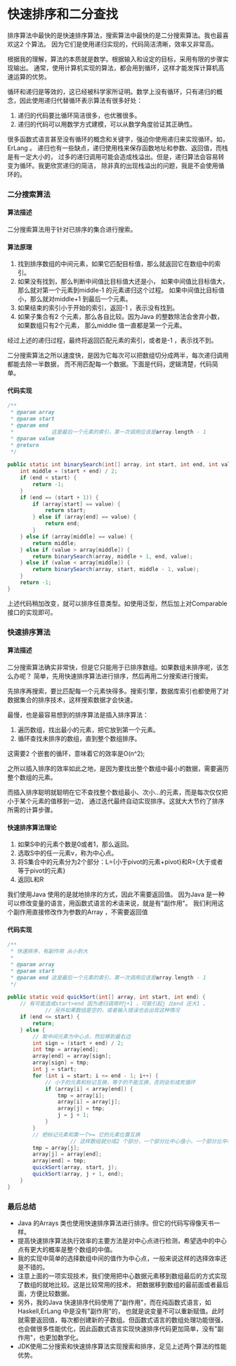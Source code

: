 # 快速排序和二分查找

排序算法中最快的是快速排序算法，搜索算法中最快的是二分搜索算法。我也最喜欢这2 个算法。
因为它们是使用递归实现的，代码简洁清晰，效率又非常高。

根据我的理解，算法的本质就是数学。根据输入和设定的目标，采用有限的步骤实现输出。
通常，使用计算机实现的算法，都会用到循环，这样才能发挥计算机高速运算的优势。

循环和递归是等效的，这已经被科学家所证明。数学上没有循环，只有递归的概念，因此使用递归代替循环表示算法有很多好处：

1. 递归的代码要比循环简洁很多，也优雅很多。
2. 递归的代码可以用数学方式建模，可以从数学角度验证其正确性。

很多函数式语言甚至没有循环的概念和关键字，强迫你使用递归来实现循环。如，ErLang 。
递归也有一些缺点，递归使用栈来保存函数地址和参数、返回值，而栈是有一定大小的，
过多的递归调用可能会造成栈溢出。但是，递归算法会容易转变为循环。我更欣赏递归的简洁，
除非真的出现栈溢出的问题，我是不会使用循环的。

### 二分搜索算法

#### 算法描述

二分搜索算法用于针对已排序的集合进行搜索。

#### 算法原理

1. 找到排序数组的中间元素，如果它匹配目标值，那么就返回它在数组中的索引。
1. 如果没有找到，那么判断中间值比目标值大还是小，
   如果中间值比目标值大，那么就对第一个元素到middle-1 的元素递归这个过程。
   如果中间值比目标值小，那么就对middle+1 到最后一个元素。
1. 如果结束的索引小于开始的索引，返回-1 ，表示没有找到。
1. 如果子集合有2 个元素，那么各自比较。因为Java 的整数除法会舍弃小数，如果数组只有2个元素，
   那么middle 值一直都是第一个元素。

经过上述的递归过程，最终将返回匹配元素的索引，或者是-1 ，表示找不到。

二分搜索算法之所以速度快，是因为它每次可以把数组切分成两半，每次递归调用都能去除一半数据，
而不用匹配每一个数据。下面是代码，逻辑清楚，代码简单。

#### 代码实现

```java
/**
 * @param array
 * @param start
 * @param end
 *            这是最后一个元素的索引，第一次调用应该是array.length - 1
 * @param value
 * @return
 */
 
public static int binarySearch(int[] array, int start, int end, int value) {
    int middle = (start + end) / 2;
    if (end < start) {
        return -1;
    }
    if (end == (start + 1)) {
        if (array[start] == value) {
            return start;
        } else if (array[end] == value) {
            return end;
        }
    } else if (array[middle] == value) {
        return middle;
    } else if (value > array[middle]) {
        return binarySearch(array, middle + 1, end, value);
    } else if (value < array[middle]) {
        return binarySearch(array, start, middle - 1, value);
    }
    return -1;
}
```
上述代码稍加改变，就可以排序任意类型。如使用泛型，然后加上对Comparable 接口的实现即可。

### 快速排序算法

#### 算法描述

二分搜索算法确实非常快，但是它只能用于已排序数组。如果数组未排序呢，该怎么办呢？
简单，先用快速排序算法进行排序，然后再用二分搜索进行搜索。

先排序再搜索，要比匹配每一个元素快得多。搜索引擎，数据库索引也都使用了对数据集合的排序技术，这样搜索数据才会快速。

最慢，也是最容易想到的排序算法是插入排序算法：

1. 遍历数组，找出最小的元素，把它放到第一个元素。
1. 循环查找未排序的数组，直到整个数组排序。

这需要2 个嵌套的循环，意味着它的效率是O(n^2);

之所以插入排序的效率如此之地，是因为要找出整个数组中最小的数据，需要遍历整个数组的元素。

而插入排序聪明就聪明在它不查找整个数组最小、次小…的元素，而是每次仅仅把小于某个元素的值移到一边，
通过迭代最终自动实现排序。这就大大节约了排序所需的计算步骤。

#### 快速排序算法理论

1. 如果S中的元素个数是0或者1，那么返回。
1. 选取S中的任一元素v，称为中心点。
1. 将S集合中的元素分为2个部分：L={小于pivot的元素+pivot}和R={大于或者等于pivot的元素}
1. 返回L和R

我们使用Java 使用的是就地排序的方式，因此不需要返回值。
因为Java 是一种可以修改变量的语言，用函数式语言的术语来说，就是有"副作用"。
我们利用这个副作用直接修改作为参数的Array ，不需要返回值

#### 代码实现

```java
/**
 * 快速排序，有副作用 从小到大
 *
 * @param array
 * @param start
 * @param end 这是最后一个元素的索引，第一次调用应该是array.length - 1
 */
 
public static void quickSort(int[] array, int start, int end) {
    // 有可能造成start>end 因为递归调用时j+1 ，可能引起j 比end 还大1 。 
            // 另外如果数组是空的，或者输入错误也会出现这种情况
    if (end <= start) {
        return;
    } else {
        // 取中间元素为中心点，然后移到最右边
        int sign = (start + end) / 2;
        int tmp = array[end];
        array[end] = array[sign];
        array[sign] = tmp;
        int j = start;
        for (int i = start; i <= end - 1; i++) {
            // 小于的元素和标记互换，等于的不能互换，否则会形成死循环
            if (array[i] < array[end]) {
                tmp = array[i];
                array[i] = array[j];
                array[j] = tmp;
                j = j + 1;
            }
        }
        // 把标记元素和第一个>= 它的元素位置互换
                    // 这样数组就分成2 个部分，一个部分比中心值小，一个部分比中心值大。
        tmp = array[j];
        array[j] = array[end];
        array[end] = tmp;
        quickSort(array, start, j);
        quickSort(array, j + 1, end);
    }
}
```

### 最后总结

* Java 的Arrays 类也使用快速排序算法进行排序。但它的代码写得像天书一样。
* 提高快速排序算法执行效率的主要方法是对中心点进行检测，希望选中的中心点有更大的概率是整个数组的中值。
* 我的实现中简单的选择数组中间的值作为中心点，一般来说这样的选择效率还是不错的。
* 注意上面的一项实现技术，我们使用把中心数据元素移到数组最后的方式实现了数组的就地比较。这是比较常用的技术，
  把数据移到数组的最前面或者最后面，方便比较数据。
* 另外，我的Java 快速排序代码使用了"副作用"，而在纯函数式语言，如Haskell,ErLang 中是没有"副作用"的，
  也就是说变量不可以重新赋值。此时就需要返回值，每次都创建新的子数组。但函数式语言的数组处理功能很强，
  也会做很多性能优化，因此函数式语言实现快速排序代码更加简单，没有"副作用"，也更加数学化。
* JDK使用二分搜索和快速排序算法实现搜索和排序，足见上述两个算法的性能优势。